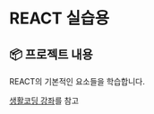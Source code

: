 # REACT 실습용 

## 📦 프로젝트 내용

REACT의 기본적인 요소들을 학습합니다.

[생활코딩 강좌](https://opentutorials.org/module/4058/24860)를 참고 

